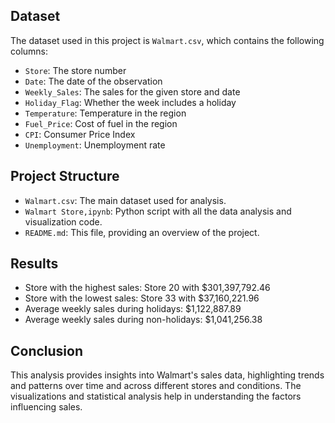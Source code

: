 ## Dataset

The dataset used in this project is `Walmart.csv`, which contains the following columns:
- `Store`: The store number
- `Date`: The date of the observation
- `Weekly_Sales`: The sales for the given store and date
- `Holiday_Flag`: Whether the week includes a holiday
- `Temperature`: Temperature in the region
- `Fuel_Price`: Cost of fuel in the region
- `CPI`: Consumer Price Index
- `Unemployment`: Unemployment rate

## Project Structure
- `Walmart.csv`: The main dataset used for analysis.
- `Walmart Store,ipynb`: Python script with all the data analysis and visualization code.
- `README.md`: This file, providing an overview of the project.
  
## Results
- Store with the highest sales: Store 20 with $301,397,792.46
- Store with the lowest sales: Store 33 with $37,160,221.96
- Average weekly sales during holidays: $1,122,887.89
- Average weekly sales during non-holidays: $1,041,256.38

## Conclusion
This analysis provides insights into Walmart's sales data, highlighting trends and patterns over time and across different stores and conditions. The visualizations and statistical analysis help in understanding the factors influencing sales.

